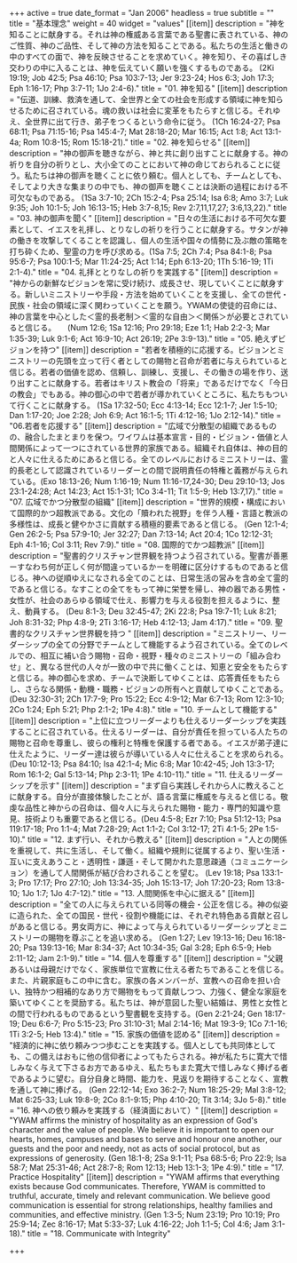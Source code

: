 +++
active = true
date_format = "Jan 2006"
headless = true
subtitle = ""
title = "基本理念"
weight = 40
widget = "values"
[[item]]
description = "神を知ることに献身する。それは神の権威ある言葉である聖書に表されている、神のご性質、神のご品性、そして神の方法を知ることである。私たちの生活と働きの中のすべての面で、神を反映させることを求めていく。神を知り、その喜ばしき交わりの中に入ることは、神を伝えていく願いを強くするものである。  (2Ki 19:19; Job 42:5; Psa 46:10; Psa 103:7-13; Jer 9:23-24; Hos 6:3; Joh 17:3; Eph 1:16-17; Php 3:7-11; 1Jo 2:4-6)."
title = "01. 神を知る"
[[item]]
description = "伝道、訓練、救済を通して、全世界と全ての社会を形成する領域に神を知らせるために召されている。魂の救いは社会に変革をもたらすと信じる。それゆえ、全世界に出て行き、弟子をつくるという命令に従う。 (1Ch 16:24-27; Psa 68:11; Psa 71:15-16; Psa 145:4-7; Mat 28:18-20; Mar 16:15; Act 1:8; Act 13:1-4a; Rom 10:8-15; Rom 15:18-21)."
title = "02. 神を知らせる"
[[item]]
description = "神の御声を聴きながら、神と共に創り出すことに献身する。神の祈りを自分の祈りとし、大小全てのことにおいて神の命じておられることに従う。私たちは神の御声を聴くことに依り頼む。個人としても、チームとしても、そしてより大きな集まりの中でも、神の御声を聴くことは決断の過程における不可欠なものである。 (1Sa 3:7-10; 2Ch 15:2-4; Psa 25:14; Isa 6:8; Amo 3:7; Luk 9:35; Joh 10:1-5; Joh 16:13-15; Heb 3:7-8,15; Rev 2:7,11,17,27; 3:6,13,22)."
title = "03. 神の御声を聞く"
[[item]]
description = "日々の生活における不可欠な要素として、イエスを礼拝し、とりなしの祈りを行うことに献身する。サタンが神の働きを攻撃してくることを認識し、個人の生活や国々の情勢に及ぶ敵の策略を打ち砕くため、聖霊の力を呼び求める。(1Sa 7:5; 2Ch 7:4; Psa 84:1-8; Psa 95:6-7; Psa 100:1-5; Mar 11:24-25; Act 1:14; Eph 6:13-20; 1Th 5:16-19; 1Ti 2:1-4)."
title = "04. 礼拝ととりなしの祈りを実践する"
[[item]]
description = "神からの新鮮なビジョンを常に受け続け、成長させ、現していくことに献身する。新しいミニストリーや手段・方法を始めていくことを支援し、全ての世代・民族・社会の領域に深く関わっていくことを願う。YWAMの使徒的召命には、神の言葉を中心とした＜霊的長老制＞＜霊的な自由＞＜関係＞が必要とされていると信じる。　　(Num 12:6; 1Sa 12:16; Pro 29:18; Eze 1:1; Hab 2:2-3; Mar 1:35-39; Luk 9:1-6; Act 16:9-10; Act 26:19; 2Pe 3:9-13)."
title = "05. 絶えずビジョンを持つ"
[[item]]
description = "若者を積極的に応援する。ビジョンとミニストリーの先頭を立って行く者としての賜物と召命が若者に与えられていると信じる。若者の価値を認め、信頼し、訓練し、支援し、その働きの場を作り、送り出すことに献身する。若者はキリスト教会の「将来」であるだけでなく「今日の教会」でもある。神の御心の中で若者が導かれていくところに、私たちもついて行くことに献身する。 (1Sa 17:32-50; Ecc 4:13-14; Ecc 12:1-7; Jer 1:5-10; Dan 1:17-20; Joe 2:28; Joh 6:9; Act 16:1-5; 1Ti 4:12-16; 1Jo 2:12-14)."
title = "06.若者を応援する"
[[item]]
description = "広域で分散型の組織であるものの、融合したまとまりを保つ。ワイワムは基本宣言・目的・ビジョン・価値と人間関係によって一つにされている世界的家族である。組織それ自体は、神の目的と人々に仕えるためにあると信じる。全てのレベルにおけるミニストリーは、霊的長老として認識されているリーダーとの間で説明責任の特権と義務が与えられている。(Exo 18:13-26; Num 1:16-19; Num 11:16-17,24-30; Deu 29:10-13; Jos 23:1-24:28; Act 14:23; Act 15:1-31; 1Co 3:4-11; Tit 1:5-9; Heb 13:7,17)."
title = "07. 広域でかつ分散型の組織"
[[item]]
description = "世界的規模・構成において国際的かつ超教派である。文化の「贖われた視野」を伴う人種・言語と教派の多様性は、成長と健やかさに貢献する積極的要素であると信じる。 (Gen 12:1-4; Gen 26:2-5; Psa 57:9-10; Jer 32:27; Dan 7:13-14; Act 20:4; 1Co 12:12-31; Eph 4:1-16; Col 3:11; Rev 7:9)."
title = "08. 国際的でかつ超教派"
[[item]]
description = "聖書的クリスチャン世界観を持つよう召されている。聖書が善悪ーすなわち何が正しく何が間違っているかーを明確に区分けするものであると信じる。神への従順ゆえになされる全てのことは、日常生活の営みを含め全て霊的であると信じる。なすことの全てをもって神に栄誉を帰し、神の器である男性・女性が、社会のあらゆる領域で仕え、影響力を与える役割を担えるように、整え、動員する。 (Deu 8:1-3; Deu 32:45-47; 2Ki 22:8; Psa 19:7-11; Luk 8:21; Joh 8:31-32; Php 4:8-9; 2Ti 3:16-17; Heb 4:12-13; Jam 4:17)."
title = "09. 聖書的なクリスチャン世界観を持つ "
[[item]]
description = "ミニストリー、リーダーシップの全ての分野でチームとして機能するよう召されている。全てのレベルでの、相互に補い合う賜物・召命・視野・種々のミニストリーの「組み合わせ」と、異なる世代の人々が一致の中で共に働くことは、知恵と安全をもたらすと信じる。神の御心を求め、チームで決断してゆくことは、応答責任をもたらし、さらなる関係・動機・職務・ビジョンの所有へと貢献してゆくことである。 (Deu 32:30-31; 2Ch 17:7-9; Pro 15:22; Ecc 4:9-12; Mar 6:7-13; Rom 12:3-10; 2Co 1:24; Eph 5:21; Php 2:1-2; 1Pe 4:8)."
title = "10. チームとして機能する"
[[item]]
description = "上位に立つリーダーよりも仕えるリーダーシップを実践することに召されている。仕えるリーダーは、自分が責任を担っている人たちの賜物と召命を尊重し、彼らの権利と特権を保護する者である。イエスが弟子達に仕えたように、リーダー達は彼らが導いている人々に仕えることを求められる。 (Deu 10:12-13; Psa 84:10; Isa 42:1-4; Mic 6:8; Mar 10:42-45; Joh 13:3-17; Rom 16:1-2; Gal 5:13-14; Php 2:3-11; 1Pe 4:10-11)."
title = "11. 仕えるリーダーシップを示す"
[[item]]
description = "まず自ら実践しそれから人に教えることに献身する。自分が直接体験したことが、語る言葉に権威を与えると信じる。敬虔な品性と神からの召命は、個々人に与えられた賜物・能力・専門的知識や意見、技術よりも重要であると信じる。(Deu 4:5-8; Ezr 7:10; Psa 51:12-13; Psa 119:17-18; Pro 1:1-4; Mat 7:28-29; Act 1:1-2; Col 3:12-17; 2Ti 4:1-5; 2Pe 1:5-10)."
title = "12. まず行い、それから教える"
[[item]]
description = "人との関係を重視して、共に生活し、そして働く。組織や規則に従属するより、聖い生活・互いに支えあうこと・透明性・謙遜・そして開かれた意思疎通（コミュニケーション）を通して人間関係が結び合わされることを望む。 (Lev 19:18; Psa 133:1-3; Pro 17:17; Pro 27:10; Joh 13:34-35; Joh 15:13-17; Joh 17:20-23; Rom 13:8-10; 1Jo 1:7; 1Jo 4:7-12)."
title = "13. 人間関係を中心に据える"
[[item]]
description = "全ての人に与えられている同等の機会・公正を信じる。神の似姿に造られた、全ての国民・世代・役割や機能には、それぞれ特色ある貢献と召しがあると信じる。男女両方に、神によって与えられているリーダーシップとミニストリーの賜物を尊ぶことを追い求める。 (Gen 1:27; Lev 19:13-16; Deu 16:18-20; Psa 139:13-16; Mar 8:34-37; Act 10:34-35; Gal 3:28; Eph 6:5-9; Heb 2:11-12; Jam 2:1-9)."
title = "14. 個人を尊重する"
[[item]]
description = "父親あるいは母親だけでなく、家族単位で宣教に仕える者たちであることを信じる。また、片親家庭もこの中に含む。家族の各メンバーが、宣教への召命を担い合い、独特かつ相補的なあり方で賜物をもって貢献しつつ、力強く、健全な家庭を築いてゆくことを奨励する。私たちは、神が意図した聖い結婚は、男性と女性との間で行われるものであるという聖書観を支持する。(Gen 2:21-24; Gen 18:17-19; Deu 6:6-7; Pro 5:15-23; Pro 31:10-31; Mal 2:14-16; Mat 19:3-9; 1Co 7:1-16; 1Ti 3:2-5; Heb 13:4)."
title = "15. 家族の価値を認める"
[[item]]
description = "経済的に神に依り頼みつつ歩むことを実践する。個人としても共同体としても、この備えはおもに他の信仰者によってもたらされる。神が私たちに寛大で惜しみなく与えて下さるお方であるゆえ、私たちもまた寛大で惜しみなく捧げる者であるように望む。自分自身と時間、能力を、見返りを期待することなく、宣教を通して神に捧げる。 (Gen 22:12-14; Exo 36:2-7; Num 18:25-29; Mal 3:8-12; Mat 6:25-33; Luk 19:8-9; 2Co 8:1-9:15; Php 4:10-20; Tit 3:14; 3Jo 5-8)."
title = "16. 神への依り頼みを実践する（経済面において）"
[[item]]
description = "YWAM affirms the ministry of hospitality as an expression of God's character and the value of people. We believe it is important to open our hearts, homes, campuses and bases to serve and honour one another, our guests and the poor and needy, not as acts of social protocol, but as expressions of generosity. (Gen 18:1-8; 2Sa 9:1-11; Psa 68:5-6; Pro 22:9; Isa 58:7; Mat 25:31-46; Act 28:7-8; Rom 12:13; Heb 13:1-3; 1Pe 4:9)."
title = "17. Practice Hospitality"
[[item]]
description = "YWAM affirms that everything exists because God communicates. Therefore, YWAM is committed to truthful, accurate, timely and relevant communication. We believe good communication is essential for strong relationships, healthy families and communities, and effective ministry. (Gen 1:3-5; Num 23:19; Pro 10:19; Pro 25:9-14; Zec 8:16-17; Mat 5:33-37; Luk 4:16-22; Joh 1:1-5; Col 4:6; Jam 3:1-18)."
title = "18. Communicate with Integrity"

+++
